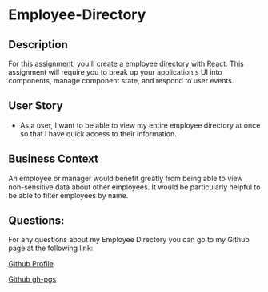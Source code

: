 # Employee-Directory

## Description

For this assignment, you'll create a employee directory with React. This assignment will require you to break up your application's UI into components, manage component state, and respond to user events.

## User Story

* As a user, I want to be able to view my entire employee directory at once so that I have quick access to their information.

## Business Context

An employee or manager would benefit greatly from being able to view non-sensitive data about other employees. It would be particularly helpful to be able to filter employees by name.

## Questions:

For any questions about my Employee Directory you can go to my Github page at the following link:

[Github Profile](https://github.com/tmgorogers/Employee-Directory)

[Github gh-pgs](https://tmgorogers.github.io/Employee-Directory/)

 
